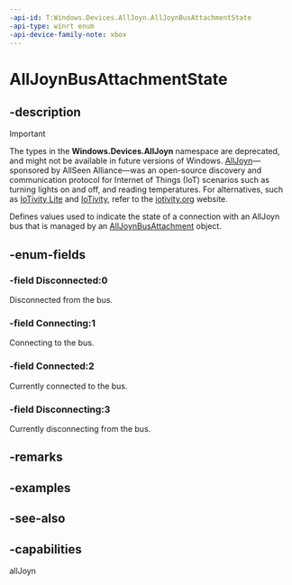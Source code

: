 ```yaml
---
-api-id: T:Windows.Devices.AllJoyn.AllJoynBusAttachmentState
-api-type: winrt enum
-api-device-family-note: xbox
---
```


<!-- Enumeration syntax
public enum Windows.Devices.AllJoyn.AllJoynBusAttachmentState : int
-->

# AllJoynBusAttachmentState

## -description

> [!IMPORTANT]
> The types in the **Windows.Devices.AllJoyn** namespace are deprecated, and might not be available in future versions of Windows. [AllJoyn](https://openconnectivity.org/technology/reference-implementation/alljoyn/)&mdash;sponsored by AllSeen Alliance&mdash;was an open-source discovery and communication protocol for Internet of Things (IoT) scenarios such as turning lights on and off, and reading temperatures. For alternatives, such as [IoTivity Lite](https://github.com/iotivity/iotivity-lite) and [IoTivity](https://github.com/iotivity/iotivity), refer to the [iotivity.org](https://iotivity.org/) website.

Defines values used to indicate the state of a connection with an AllJoyn bus that is managed by an [AllJoynBusAttachment](alljoynbusattachment.md) object.

## -enum-fields
### -field Disconnected:0
Disconnected from the bus.

### -field Connecting:1
Connecting to the bus.

### -field Connected:2
Currently connected to the bus.

### -field Disconnecting:3
Currently disconnecting from the bus.


## -remarks

## -examples

## -see-also


## -capabilities
allJoyn
